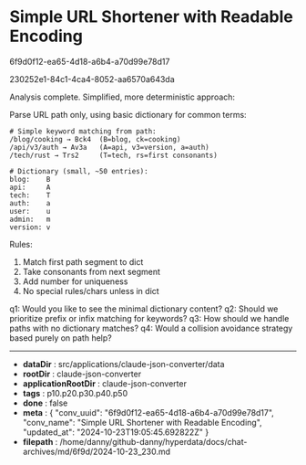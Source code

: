 # Simple URL Shortener with Readable Encoding

6f9d0f12-ea65-4d18-a6b4-a70d99e78d17

230252e1-84c1-4ca4-8052-aa6570a643da

 Analysis complete. Simplified, more deterministic approach:

Parse URL path only, using basic dictionary for common terms:
```
# Simple keyword matching from path:
/blog/cooking → Bck4  (B=blog, ck=cooking)
/api/v3/auth → Av3a   (A=api, v3=version, a=auth)
/tech/rust → Trs2     (T=tech, rs=first consonants)

# Dictionary (small, ~50 entries):
blog:    B
api:     A
tech:    T
auth:    a
user:    u
admin:   m
version: v
```

Rules:
1. Match first path segment to dict
2. Take consonants from next segment
3. Add number for uniqueness
4. No special rules/chars unless in dict

q1: Would you like to see the minimal dictionary content?
q2: Should we prioritize prefix or infix matching for keywords?
q3: How should we handle paths with no dictionary matches?
q4: Would a collision avoidance strategy based purely on path help?

---

* **dataDir** : src/applications/claude-json-converter/data
* **rootDir** : claude-json-converter
* **applicationRootDir** : claude-json-converter
* **tags** : p10.p20.p30.p40.p50
* **done** : false
* **meta** : {
  "conv_uuid": "6f9d0f12-ea65-4d18-a6b4-a70d99e78d17",
  "conv_name": "Simple URL Shortener with Readable Encoding",
  "updated_at": "2024-10-23T19:05:45.692822Z"
}
* **filepath** : /home/danny/github-danny/hyperdata/docs/chat-archives/md/6f9d/2024-10-23_230.md